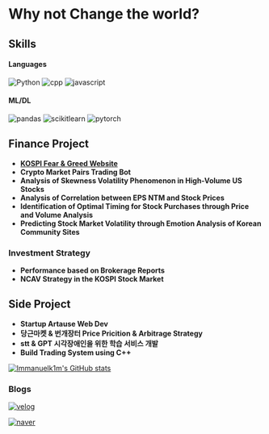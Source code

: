 # Why not Change the world?

## Skills
#### Languages
<img alt="Python" src ="https://img.shields.io/badge/Python-3776AB.svg?&style=for-the-badge&logo=Python&logoColor=white"/>

<img alt="cpp" src ="https://img.shields.io/badge/cplusplus-00599C.svg?&style=for-the-badge&logo=cplusplus&logoColor=white"/>

<img alt="javascript" src ="https://img.shields.io/badge/javascript-F7DF1E.svg?&style=for-the-badge&logo=javascript&logoColor=white"/>


#### ML/DL
<img alt="pandas" src ="https://img.shields.io/badge/pandas-150458.svg?&style=for-the-badge&logo=pandas&logoColor=white"/>

<img alt="scikitlearn" src ="https://img.shields.io/badge/scikitlearn-F7931E.svg?&style=for-the-badge&logo=scikitlearn&logoColor=white"/>

<img alt="pytorch" src ="https://img.shields.io/badge/pytorch-EE4C2C.svg?&style=for-the-badge&logo=pytorch&logoColor=white"/>


## Finance Project
- [**KOSPI Fear & Greed Website**](https://kospi-fear-greed-index.co.kr/)
- **Crypto Market Pairs Trading Bot**
- **Analysis of Skewness Volatility Phenomenon in High-Volume US Stocks**
- **Analysis of Correlation between EPS NTM and Stock Prices**
- **Identification of Optimal Timing for Stock Purchases through Price and Volume Analysis**
- **Predicting Stock Market Volatility through Emotion Analysis of Korean Community Sites**

### Investment Strategy
- **Performance based on Brokerage Reports**
- **NCAV Strategy in the KOSPI Stock Market**

### 

## Side Project
- **Startup Artause Web Dev** 
- **당근마켓 & 번개장터 Price Pricition & Arbitrage Strategy** 
- **stt & GPT 시각장애인을 위한 학습 서비스 개발**
- **Build Trading System using C++**
  
[![Immanuelk1m's GitHub stats](https://github-readme-stats.vercel.app/api?username=immanuelk1m)](https://github.com/anuraghazra/github-readme-stats)

### Blogs
<a href="https://velog.io/@immanuelk1m"><img alt="velog" src ="https://img.shields.io/badge/velog-20C997.svg?&style=for-the-badge&logo=velog&logoColor=white"/>

<a href="https://blog.naver.com/kse0119"><img alt="naver" src ="https://img.shields.io/badge/naver-03C75A.svg?&style=for-the-badge&logo=naver&logoColor=white"/>



<!--
![](./profile-3d-contrib/profile-south-season-animate.svg)
-->

